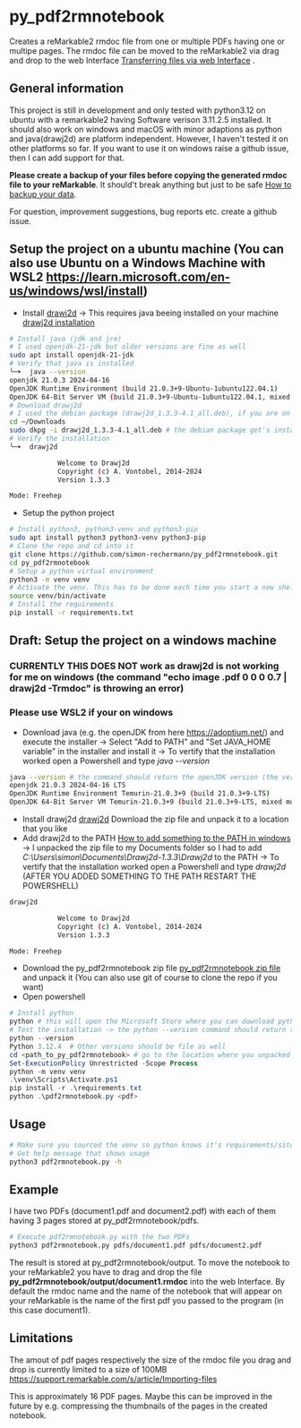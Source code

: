 # py_pdf2rmnotebook
Creates a reMarkable2 rmdoc file from one or multiple PDFs having one or multipe pages. The rmdoc file can be moved to the reMarkable2 via drag and drop to the web Interface [Transferring files via web Interface](https://support.remarkable.com/s/article/Transferring-files-using-a-USB-cable) .
## General information
This project is still in development and only tested with python3.12 on ubuntu with a remarkable2 having Software verison 3.11.2.5 installed.
It should also work on windows and macOS with minor adaptions as python and java(drawj2d) are platform independent. However, I haven't tested it on other platforms so far. If you want to use it on windows raise a github issue, then I can add support for that.

**Please create a backup of your files before copying the generated rmdoc file to your reMarkable**. It should't break anything but just to be safe [How to backup your data](https://remarkable.guide/guide/access/backup.html). 

For question, improvement suggestions, bug reports etc. create a github issue.


## Setup the project on a ubuntu machine (You can also use Ubuntu on a Windows Machine with WSL2 https://learn.microsoft.com/en-us/windows/wsl/install)
- Install [drawj2d](https://sourceforge.net/projects/drawj2d/files/1.3.3) -> This requires java beeing installed on your machine
  [drawj2d installation](https://sourceforge.net/p/drawj2d/wiki/Home)
```bash
# Install java (jdk and jre)
# I used openjdk-21-jdk but older versions are fine as well
sudo apt install openjdk-21-jdk
# Verify that java is installed
╰─➤  java --version
openjdk 21.0.3 2024-04-16
OpenJDK Runtime Environment (build 21.0.3+9-Ubuntu-1ubuntu122.04.1)
OpenJDK 64-Bit Server VM (build 21.0.3+9-Ubuntu-1ubuntu122.04.1, mixed mode, sharing)
# Download drawj2d
# I used the debian package (drawj2d_1.3.3-4.1_all.deb), if you are on other operating systems, use the .zip file, download it, unzip it and add drawj2d to the PATH so you operating system finds it
cd ~/Downloads
sudo dkpg -i drawj2d_1.3.3-4.1_all.deb # the debian package get's installed to a location that part of the PATH so no further adjustments are necessary
# Verify the installation
╰─➤  drawj2d                                                                                                      130 ↵

            Welcome to Drawj2d
            Copyright (c) A. Vontobel, 2014-2024
            Version 1.3.3

Mode: Freehep
```

- Setup the python project
```bash
# Install python3, python3-venv and python3-pip
sudo apt install python3 python3-venv python3-pip
# Clone the repo and cd into it
git clone https://github.com/simon-rechermann/py_pdf2rmnotebook.git
cd py_pdf2rmnotebook
# Setup a python virtual environment
python3 -m venv venv
# Activate the venv. This has to be done each time you start a new shell!
source venv/bin/activate
# Install the requirements
pip install -r requirements.txt
```

## Draft: Setup the project on a windows machine
### CURRENTLY THIS DOES NOT work as drawj2d is not working for me on windows (the command "echo image <filename>.pdf 0 0 0 0.7 | drawj2d -Trmdoc" is throwing an error)
### Please use WSL2 if your on windows

- Download java (e.g. the openJDK from here https://adoptium.net/) and execute the installer
-> Select "Add to PATH" and "Set JAVA_HOME variable" in the installer and install it
-> To vertify that the installation worked open a Powershell and type *java --version*
```bash
java --version # the command should return the openJDK version (the version itself does not matter)
openjdk 21.0.3 2024-04-16 LTS
OpenJDK Runtime Environment Temurin-21.0.3+9 (build 21.0.3+9-LTS)
OpenJDK 64-Bit Server VM Temurin-21.0.3+9 (build 21.0.3+9-LTS, mixed mode, sharing)
```
- Install drawj2d [drawj2d](https://sourceforge.net/projects/drawj2d/files/1.3.3)
Download the zip file and unpack it to a location that you like
- Add drawj2d to the PATH [How to add something to the PATH in windows](https://www.architectryan.com/2018/03/17/add-to-the-path-on-windows-10/)
-> I unpacked the zip file to my Documents folder so I had to add *C:\Users\simon\Documents\Drawj2d-1.3.3\Drawj2d* to the PATH
-> To vertify that the installation worked open a Powershell and type *drawj2d* (AFTER YOU ADDED SOMETHING TO THE PATH RESTART THE POWERSHELL)
```bash
drawj2d

            Welcome to Drawj2d
            Copyright (c) A. Vontobel, 2014-2024
            Version 1.3.3

Mode: Freehep
```
- Download the py_pdf2rmnotebook zip file [py_pdf2rmnotebook zip file](https://github.com/simon-rechermann/py_pdf2rmnotebook/archive/refs/heads/main.zip) and unpack it (You can also use git of course to clone the repo if you want)
- Open powershell
```powershell
# Install python
python # this will open the Microsoft Store where you can download python
# Test the installation -> the python --version command should return the version 
python --version 
Python 3.12.4  # Other versions should be file as well
cd <path_to_py_pdf2rmnotebook> # go to the location where you unpacked the py_pdf2rmnotebook
Set-ExecutionPolicy Unrestricted -Scope Process
python -m venv venv
.\venv\Scripts\Activate.ps1
pip install -r .\requirements.txt
python .\pdf2rmnotebook.py <pdf>
```

## Usage
```bash
# Make sure you sourced the venv so python knows it's requirements/site-packages!
# Get help message that shows usage
python3 pdf2rmnotebook.py -h
```

## Example
I have two PDFs (document1.pdf and document2.pdf) with each of them having 3 pages stored at py_pdf2rmnotebook/pdfs.
```bash
# Execute pdf2rmnotebook.py with the two PDFs
python3 pdf2rmnotebook.py pdfs/document1.pdf pdfs/document2.pdf
```
The result is stored at py_pdf2rmnotebook/output.
To move the notebook to your reMarkable2 you have to drag and drop the file
**py_pdf2rmnotebook/output/document1.rmdoc** into the web Interface.
By default the rmdoc name and the name of the notebook that will appear on your reMarkable is the name of the first pdf you passed to the program (in this case document1).

## Limitations
The amout of pdf pages respectively the size of the rmdoc file you drag and drop is currently limited to a size of 100MB https://support.remarkable.com/s/article/Importing-files

This is approximately 16 PDF pages. Maybe this can be improved in the future by e.g. compressing the thumbnails of the pages in the created notebook.
